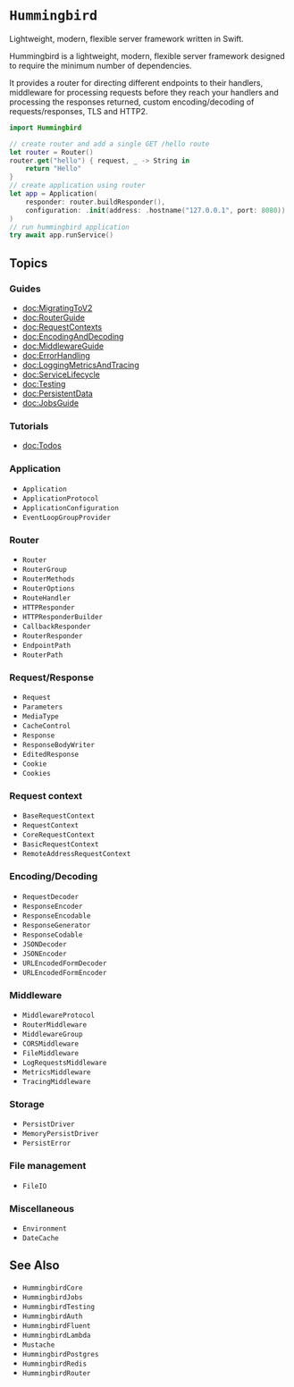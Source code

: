 # ``Hummingbird``

Lightweight, modern, flexible server framework written in Swift.

Hummingbird is a lightweight, modern, flexible server framework designed to require the minimum number of dependencies.

It provides a router for directing different endpoints to their handlers, middleware for processing requests before they reach your handlers and processing the responses returned, custom encoding/decoding of requests/responses, TLS and HTTP2.

```swift
import Hummingbird

// create router and add a single GET /hello route
let router = Router()
router.get("hello") { request, _ -> String in
    return "Hello"
}
// create application using router
let app = Application(
    responder: router.buildResponder(),
    configuration: .init(address: .hostname("127.0.0.1", port: 8080))
)
// run hummingbird application
try await app.runService()
```

## Topics

### Guides

- <doc:MigratingToV2>
- <doc:RouterGuide>
- <doc:RequestContexts>
- <doc:EncodingAndDecoding>
- <doc:MiddlewareGuide>
- <doc:ErrorHandling>
- <doc:LoggingMetricsAndTracing>
- <doc:ServiceLifecycle>
- <doc:Testing>
- <doc:PersistentData>
- <doc:JobsGuide>

### Tutorials

- <doc:Todos>

### Application

- ``Application``
- ``ApplicationProtocol``
- ``ApplicationConfiguration``
- ``EventLoopGroupProvider``

### Router

- ``Router``
- ``RouterGroup``
- ``RouterMethods``
- ``RouterOptions``
- ``RouteHandler``
- ``HTTPResponder``
- ``HTTPResponderBuilder``
- ``CallbackResponder``
- ``RouterResponder``
- ``EndpointPath``
- ``RouterPath``

### Request/Response

- ``Request``
- ``Parameters``
- ``MediaType``
- ``CacheControl``
- ``Response``
- ``ResponseBodyWriter``
- ``EditedResponse``
- ``Cookie``
- ``Cookies``

### Request context

- ``BaseRequestContext``
- ``RequestContext``
- ``CoreRequestContext``
- ``BasicRequestContext``
- ``RemoteAddressRequestContext``

### Encoding/Decoding

- ``RequestDecoder``
- ``ResponseEncoder``
- ``ResponseEncodable``
- ``ResponseGenerator``
- ``ResponseCodable``
- ``JSONDecoder``
- ``JSONEncoder``
- ``URLEncodedFormDecoder``
- ``URLEncodedFormEncoder``

### Middleware

- ``MiddlewareProtocol``
- ``RouterMiddleware``
- ``MiddlewareGroup``
- ``CORSMiddleware``
- ``FileMiddleware``
- ``LogRequestsMiddleware``
- ``MetricsMiddleware``
- ``TracingMiddleware``

### Storage

- ``PersistDriver``
- ``MemoryPersistDriver``
- ``PersistError``

### File management

- ``FileIO``

### Miscellaneous

- ``Environment``
- ``DateCache``

## See Also

- ``HummingbirdCore``
- ``HummingbirdJobs``
- ``HummingbirdTesting``
- ``HummingbirdAuth``
- ``HummingbirdFluent``
- ``HummingbirdLambda``
- ``Mustache``
- ``HummingbirdPostgres``
- ``HummingbirdRedis``
- ``HummingbirdRouter``
